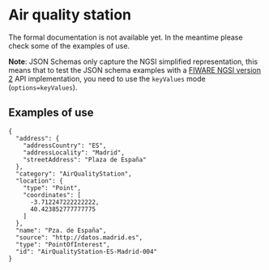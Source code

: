 # Air quality station

The formal documentation is not available yet. In the meantime please check some
of the examples of use.

**Note**: JSON Schemas only capture the NGSI simplified representation, this
means that to test the JSON schema examples with a
[FIWARE NGSI version 2](http://fiware.github.io/specifications/ngsiv2/stable)
API implementation, you need to use the `keyValues` mode (`options=keyValues`).

## Examples of use

    {
      "address": {
        "addressCountry": "ES",
        "addressLocality": "Madrid",
        "streetAddress": "Plaza de España"
      },
      "category": "AirQualityStation",
      "location": {
        "type": "Point",
        "coordinates": [
          -3.712247222222222,
          40.423852777777775
        ]
      },
      "name": "Pza. de España",
      "source": "http://datos.madrid.es",
      "type": "PointOfInterest",
      "id": "AirQualityStation-ES-Madrid-004"
    }

